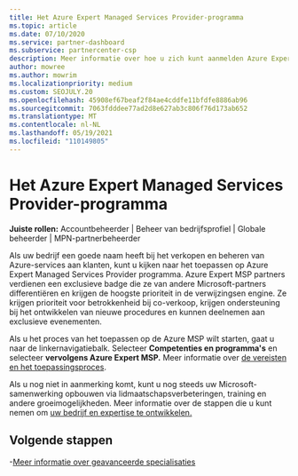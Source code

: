 ```yaml
---
title: Het Azure Expert Managed Services Provider-programma
ms.topic: article
ms.date: 07/10/2020
ms.service: partner-dashboard
ms.subservice: partnercenter-csp
description: Meer informatie over hoe u zich kunt aanmelden Azure Expert Managed Services Provider programma om zich te onderscheiden van andere partners en de hoogste prioriteit te krijgen in de verwijzingsen engine.
author: mowree
ms.author: mowrim
ms.localizationpriority: medium
ms.custom: SEOJULY.20
ms.openlocfilehash: 45908ef67beaf2f84ae4cddfe11bfdfe8886ab96
ms.sourcegitcommit: 7063fdddee77ad2d8e627ab3c806f76d173ab652
ms.translationtype: MT
ms.contentlocale: nl-NL
ms.lasthandoff: 05/19/2021
ms.locfileid: "110149805"
---
```

# <a name="azure-expert-managed-services-provider-program"></a>Het Azure Expert Managed Services Provider-programma

**Juiste rollen:** Accountbeheerder | Beheer van bedrijfsprofiel | Globale beheerder | MPN-partnerbeheerder

Als uw bedrijf een goede naam heeft bij het verkopen en beheren van Azure-services aan klanten, kunt u kijken naar het toepassen op Azure Expert Managed Services Provider programma. Azure Expert MSP partners verdienen een exclusieve badge die ze van andere Microsoft-partners differentiëren en krijgen de hoogste prioriteit in de verwijzingsen engine. Ze krijgen prioriteit voor betrokkenheid bij co-verkoop, krijgen ondersteuning bij het ontwikkelen van nieuwe procedures en kunnen deelnemen aan exclusieve evenementen.

Als u het proces van het toepassen op de Azure MSP wilt starten, gaat u naar de linkernavigatiebalk. Selecteer **Competenties en programma's** en selecteer **vervolgens Azure Expert MSP.** Meer informatie over [de vereisten en het toepassingsproces](https://partner.microsoft.com/membership/azure-expert-msp). 

Als u nog niet in aanmerking komt, kunt u nog steeds uw Microsoft-samenwerking opbouwen via lidmaatschapsverbeteringen, training en andere groeimogelijkheden.
Meer informatie over de stappen die u kunt nemen om [uw bedrijf en expertise te ontwikkelen.](https://partner.microsoft.com/membership/azure-expert-msp)

## <a name="next-steps"></a>Volgende stappen

-[Meer informatie over geavanceerde specialisaties](advanced-specializations.md)